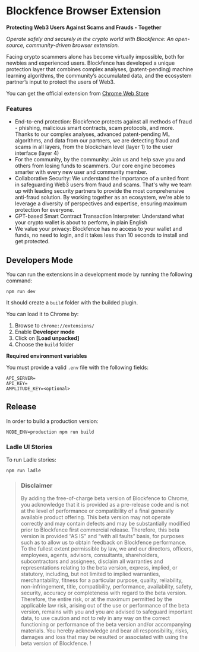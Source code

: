 # Blockfence Browser Extension

**Protecting Web3 Users Against Scams and Frauds - Together**

_Operate safely and securely in the crypto world with Blockfence: An open-source, community-driven browser extension._

Facing crypto scammers alone has become virtually impossible, both for newbies and experienced users.
Blockfence has developed a unique protection layer that combines complex analyses, (patent-pending) machine learning algorithms, the community’s accumulated data, and the ecosystem partner’s input to protect the users of Web3.

You can get the official extension from [Chrome Web Store](https://chrome.google.com/webstore/detail/blockfence/cpgbcelefhmacblaocimfilfnchkghba)

### Features

-   End-to-end protection: Blockfence protects against all methods of fraud - phishing, malicious smart contracts, scam protocols, and more. Thanks to our complex analyses, advanced patent-pending ML algorithms, and data from our partners, we are detecting fraud and scams in all layers, from the blockchain level (layer 1) to the user interface (layer 4)
-   For the community, by the community: Join us and help save you and others from losing funds to scammers. Our core engine becomes smarter with every new user and community member.
-   Collaborative Security: We understand the importance of a united front in safeguarding Web3 users from fraud and scams. That's why we team up with leading security partners to provide the most comprehensive anti-fraud solution. By working together as an ecosystem, we're able to leverage a diversity of perspectives and expertise, ensuring maximum protection for everyone.
-   GPT-based Smart Contract Transaction Interpreter: Understand what your crypto wallet is about to perform, in plain English
-   We value your privacy: Blockfence has no access to your wallet and funds, no need to login, and it takes less than 10 seconds to install and get protected.

## Developers Mode

You can run the extensions in a development mode by running the following command:

```
npm run dev
```

It should create a `build` folder with the builded plugin.

You can load it to Chrome by:

1. Browse to `chrome://extensions/`
2. Enable **Developer mode**
3. Click on **[Load unpacked]**
4. Choose the `build` folder

**Required environment variables**

You must provide a valid `.env` file with the following fields:

```
API_SERVER=
API_KEY=
AMPLITUDE_KEY=<optional>
```

## Release

In order to build a production version:

```
NODE_ENV=production npm run build
```

### Ladle UI Stories

To run Ladle stories:

```
npm run ladle
```

> ### Disclaimer
>
> By adding the free-of-charge beta version of Blockfence to Chrome, you acknowledge that it is provided as a pre-release code and is not at the level of performance or compatibility of a final generally available product offering. This beta version may not operate correctly and may contain defects and may be substantially modified prior to Blockfence first commercial release. Therefore, this beta version is provided “AS IS” and “with all faults” basis, for purposes such as to allow us to obtain feedback on Blockfence performance.
> To the fullest extent permissible by law, we and our directors, officers, employees, agents, advisors, consultants, shareholders, subcontractors and assignees, disclaim all warranties and representations relating to the beta version, express, implied, or statutory, including, but not limited to implied warranties, merchantability, fitness for a particular purpose, quality, reliability, non-infringement, title, compatibility, performance, availability, safety, security, accuracy or completeness with regard to the beta version. Therefore, the entire risk, or at the maximum permitted by the applicable law risk, arising out of the use or performance of the beta version, remains with you and you are advised to safeguard important data, to use caution and not to rely in any way on the correct functioning or performance of the beta version and/or accompanying materials. You hereby acknowledge and bear all responsibility, risks, damages and loss that may be resulted or associated with using the beta version of Blockfence.
> !
